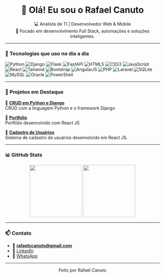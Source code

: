 <h1 align="center">👋 Olá! Eu sou o Rafael Canuto</h1>

<p align="center">
  💻 Analista de TI | Desenvolvedor Web & Mobile<br>
  🎯 Focado em desenvolvimento Full Stack, automações e soluções inteligentes.
</p>

---

### 🚀 Tecnologias que uso no dia a dia

![Python](https://img.shields.io/badge/Python-3776AB?style=flat&logo=python&logoColor=white)
![Django](https://img.shields.io/badge/Django-092E20?style=flat&logo=django&logoColor=white)
![Flask](https://img.shields.io/badge/Flask-000000?style=flat&logo=flask&logoColor=white)
![FastAPI](https://img.shields.io/badge/FastAPI-009688?style=flat&logo=fastapi&logoColor=white)
![HTML5](https://img.shields.io/badge/HTML5-E34F26?style=flat&logo=html5&logoColor=white)
![CSS3](https://img.shields.io/badge/CSS3-1572B6?style=flat&logo=css3&logoColor=white)
![JavaScript](https://img.shields.io/badge/JavaScript-F7DF1E?style=flat&logo=javascript&logoColor=black)
![React](https://img.shields.io/badge/React-20232A?style=flat&logo=react&logoColor=61DAFB)
![Tailwind](https://img.shields.io/badge/Tailwind_CSS-38B2AC?style=flat&logo=tailwind-css&logoColor=white)
![Bootstrap](https://img.shields.io/badge/Bootstrap-7952B3?style=flat&logo=bootstrap&logoColor=white)
![AngularJS](https://img.shields.io/badge/AngularJS-E23237?style=flat&logo=angularjs&logoColor=white)
![PHP](https://img.shields.io/badge/PHP-777BB4?style=flat&logo=php&logoColor=white)
![Laravel](https://img.shields.io/badge/Laravel-FF2D20?style=flat&logo=laravel&logoColor=white)
![SQLite](https://img.shields.io/badge/SQLite-003B57?style=flat&logo=sqlite&logoColor=white)
![MySQL](https://img.shields.io/badge/MySQL-4479A1?style=flat&logo=mysql&logoColor=white)
![Oracle](https://img.shields.io/badge/Oracle-F80000?style=flat&logo=oracle&logoColor=white)
![PowerShell](https://img.shields.io/badge/PowerShell-5391FE?style=flat&logo=powershell&logoColor=white)

---

### 📌 Projetos em Destaque

🔹 **[CRUD em Python e Django](https://github.com/rafaelccanutodev/Crud-em-Django)**  
CRUD com a linguagem Python e o framework Django

🔹 **[Portfolio](https://github.com/rafaelccanutodev/portfolio-2.0)**  
Portfólio desenvolvido com React JS

🔹 **[Cadastro de Usuários](https://github.com/rafaelccanutodev/Cadastro-de-Usuario)**  
Sistema de cadastro de usuários desenvolvido em React JS.

---

### 📊 GitHub Stats

<div align="center">
  <img height="170em" src="https://github-readme-stats.vercel.app/api?username=rafaelccanutodev&show_icons=true&theme=tokyonight" />
  <img height="170em" src="https://github-readme-stats.vercel.app/api/top-langs/?username=rafaelccanutodev&layout=compact&theme=tokyonight" />
</div>

---

### 📫 Contato

- 📧 **rafaelccanuto@gmail.com**  
- 💼 [LinkedIn](https://www.linkedin.com/in/rafael-canuto-ti/)  
- 📱 [WhatsApp](https://wa.me/5548996941150)

---

<p align="center">
  Feito por Rafael Canuto
</p>
